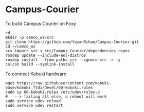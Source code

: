 # Campus-Courier

To build Campus Courier on Foxy

```
cd
mkdir -p camco_ws/src
git clone https://github.com/YazanRihan/Campus-Courier.git
cd ~/camco_ws
vcs import src < src/Campus-Courier/dependencies.repos
rosdep update --include-eol-distros
rosdep install --from-paths src --ignore-src -r -y
colcon build --symlink-install
```

To connect Kobuki hardware
```
wget https://raw.githubusercontent.com/kobuki-base/kobuki_ftdi/devel/60-kobuki.rules
sudo cp 60-kobuki.rules /etc/udev/rules.d
#   --> failing all else, a reboot will work
sudo service udev reload
sudo service udev restart
```